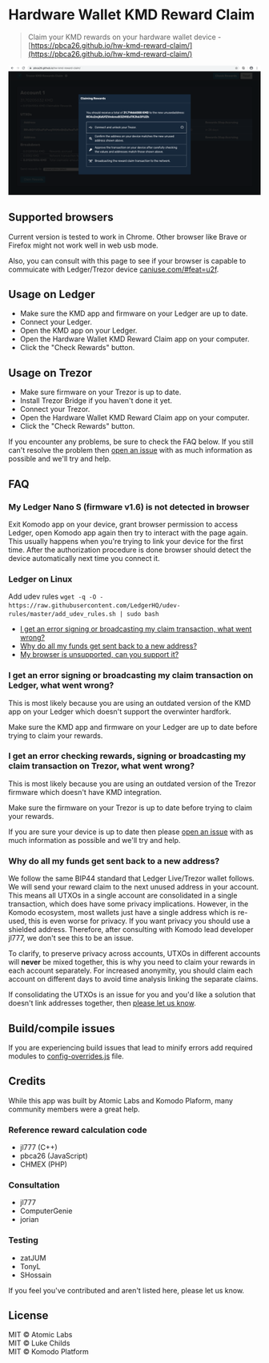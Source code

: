 # Hardware Wallet KMD Reward Claim

> Claim your KMD rewards on your hardware wallet device - [https://pbca26.github.io/hw-kmd-reward-claim/](https://pbca26.github.io/hw-kmd-reward-claim/)

[![](/screenshot.png)](https://pbca26.github.io/hw-kmd-reward-claim/)

## Supported browsers
Current version is tested to work in Chrome. Other browser like Brave or Firefox might not work well in web usb mode.

Also, you can consult with this page to see if your browser is capable to commuicate with Ledger/Trezor device [caniuse.com/#feat=u2f](https://caniuse.com/#feat=u2f).

## Usage on Ledger

- Make sure the KMD app and firmware on your Ledger are up to date.
- Connect your Ledger.
- Open the KMD app on your Ledger.
- Open the Hardware Wallet KMD Reward Claim app on your computer.
- Click the "Check Rewards" button.

## Usage on Trezor

- Make sure firmware on your Trezor is up to date.
- Install Trezor Bridge if you haven't done it yet.
- Connect your Trezor.
- Open the Hardware Wallet KMD Reward Claim app on your computer.
- Click the "Check Rewards" button.

If you encounter any problems, be sure to check the FAQ below. If you still can't resolve the problem then [open an issue](https://github.com/pbca26/hw-kmd-reward-claim/issues/new) with as much information as possible and we'll try and help.

## FAQ

### My Ledger Nano S (firmware v1.6) is not detected in browser
Exit Komodo app on your device, grant browser permission to access Ledger, open Komodo app again then try to interact with the page again. This usually happens when you're trying to link your device for the first time. After the authorization procedure is done browser should detect the device automatically next time you connect it.

### Ledger on Linux
Add udev rules
`wget -q -O - https://raw.githubusercontent.com/LedgerHQ/udev-rules/master/add_udev_rules.sh | sudo bash`

- [I get an error signing or broadcasting my claim transaction, what went wrong?](#i-get-an-error-signing-or-broadcasting-my-claim-transaction-what-went-wrong)
- [Why do all my funds get sent back to a new address?](#why-do-all-my-funds-get-sent-back-to-a-new-address)
- [My browser is unsupported, can you support it?](#my-browser-is-unsupported-can-you-support-it)

### I get an error signing or broadcasting my claim transaction on Ledger, what went wrong?

This is most likely because you are using an outdated version of the KMD app on your Ledger which doesn't support the overwinter hardfork.

Make sure the KMD app and firmware on your Ledger are up to date before trying to claim your rewards.

### I get an error checking rewards, signing or broadcasting my claim transaction on Trezor, what went wrong?

This is most likely because you are using an outdated version of the Trezor firmware which doesn't have KMD integration.

Make sure the firmware on your Trezor is up to date before trying to claim your rewards.

If you are sure your device is up to date then please [open an issue](https://github.com/pbca26/hw-kmd-reward-claim/issues/new) with as much information as possible and we'll try and help.

### Why do all my funds get sent back to a new address?

We follow the same BIP44 standard that Ledger Live/Trezor wallet follows. We will send your reward claim to the next unused address in your account. This means all UTXOs in a single account are consolidated in a single transaction, which does have some privacy implications. However, in the Komodo ecosystem, most wallets just have a single address which is re-used, this is even worse for privacy. If you want privacy you should use a shielded address. Therefore, after consulting with Komodo lead developer jl777, we don't see this to be an issue.

To clarify, to preserve privacy across accounts, UTXOs in different accounts will **never** be mixed together, this is why you need to claim your rewards in each account separately. For increased anonymity, you should claim each account on different days to avoid time analysis linking the separate claims.

If consolidating the UTXOs is an issue for you and you'd like a solution that doesn't link addresses together, then [please let us know](https://github.com/atomiclabs/ledger-kmd-reward-claim/issues/3).

## Build/compile issues
If you are experiencing build issues that lead to minify errors add required modules to [config-overrides.js](https://github.com/pbca26/hw-kmd-reward-claim/blob/master/config-overrides.js#L19) file.

## Credits

While this app was built by Atomic Labs and Komodo Plaform, many community members were a great help.

### Reference reward calculation code

- jl777 (C++)
- pbca26 (JavaScript)
- CHMEX (PHP)

### Consultation

- jl777
- ComputerGenie
- jorian

### Testing

- zatJUM
- TonyL
- SHossain

If you feel you've contributed and aren't listed here, please let us know.

## License

MIT © Atomic Labs<br />
MIT © Luke Childs<br />
MIT © Komodo Platform